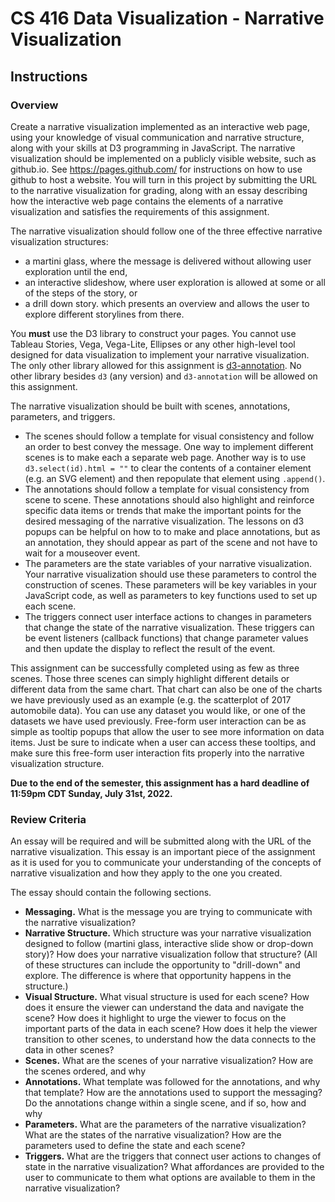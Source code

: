 # CS 416 Data Visualization - Narrative Visualization

## Instructions

### Overview

Create a narrative visualization implemented as an interactive web page, using your knowledge of visual communication and narrative structure, along with your skills at D3 programming in JavaScript. The narrative visualization should be implemented on a publicly visible website, such as github.io. See https://pages.github.com/  for instructions on how to use github to host a website. You will turn in this project by submitting the URL to the narrative visualization for grading, along with an essay describing how the interactive web page contains the elements of a narrative visualization and satisfies the requirements of this assignment.

The narrative visualization should follow one of the three effective narrative visualization structures:
* a martini glass, where the message is delivered without allowing user exploration until the end,
* an interactive slideshow, where user exploration is allowed at some or all of the steps of the story, or
* a drill down story. which presents an overview and allows the user to explore different storylines from there.

You **must** use the D3 library to construct your pages. You cannot use Tableau Stories, Vega, Vega-Lite, Ellipses or any other high-level tool designed for data visualization to implement your narrative visualization. The only other library allowed for this assignment is [d3-annotation](https://d3-annotation.susielu.com/). No other library besides `d3` (any version) and `d3-annotation` will be allowed on this assignment.

The narrative visualization should be built with scenes, annotations, parameters, and triggers.
* The scenes should follow a template for visual consistency and follow an order to best convey the message. One way to implement different scenes is to make each a separate web page. Another way is to use  `d3.select(id).html = ""` to clear the contents of a container element (e.g. an SVG element) and then repopulate that element using `.append()`.
* The annotations should follow a template for visual consistency from scene to scene. These annotations should also highlight and reinforce specific data items or trends that make the important points for the desired messaging of the narrative visualization. The lessons on d3 popups can be helpful on how to to make and place annotations, but as an annotation, they should appear as part of the scene and not have to wait for a mouseover event.
* The parameters are the state variables of your narrative visualization. Your narrative visualization should use these parameters to control the construction of scenes. These parameters will be key variables in your JavaScript code, as well as parameters to key functions used to set up each scene.
* The triggers connect user interface actions to changes in parameters that change the state of the narrative visualization. These triggers can be event listeners (callback functions) that change parameter values and then update the display to reflect the result of the event.

This assignment can be successfully completed using as few as three scenes. Those three scenes can simply highlight different details or different data from the same chart. That chart can also be one of the charts we have previously used as an example (e.g. the scatterplot of 2017 automobile data). You can use any dataset you would like, or one of the datasets we have used previously. Free-form user interaction can be as simple as tooltip popups that allow the user to see more information on data items. Just be sure to indicate when a user can access these tooltips, and make sure this free-form user interaction fits properly into the narrative visualization structure.

**Due to the end of the semester, this assignment has a hard deadline of 11:59pm CDT Sunday, July 31st, 2022.**

### Review Criteria

An essay will be required and will be submitted along with the URL of the narrative visualization. This essay is an important piece of the assignment as it is used for you to communicate your understanding of the concepts of narrative visualization and how they apply to the one you created.

The essay should contain the following sections.
* **Messaging.** What is the message you are trying to communicate with the narrative visualization?
* **Narrative Structure.** Which structure was your narrative visualization designed to follow (martini glass, interactive slide show or drop-down story)? How does your narrative visualization follow that structure? (All of these structures can include the opportunity to "drill-down" and explore. The difference is where that opportunity happens in the structure.)
* **Visual Structure.** What visual structure is used for each scene? How does it ensure the viewer can understand the data and navigate the scene? How does it highlight to urge the viewer to focus on the important parts of the data in each scene? How does it help the viewer transition to other scenes, to understand how the data connects to the data in other scenes?
* **Scenes.** What are the scenes of your narrative visualization?  How are the scenes ordered, and why
* **Annotations.** What template was followed for the annotations, and why that template? How are the annotations used to support the messaging? Do the annotations change within a single scene, and if so, how and why
* **Parameters.** What are the parameters of the narrative visualization? What are the states of the narrative visualization? How are the parameters used to define the state and each scene?
* **Triggers.** What are the triggers that connect user actions to changes of state in the narrative visualization? What affordances are provided to the user to communicate to them what options are available to them in the narrative visualization?
